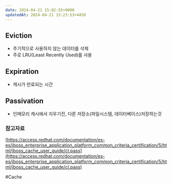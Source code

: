 ```yaml
---
date: 2024-04-21 15:02:55+0000
updatedAt: 2024-04-21 15:23:53+4450
---
```

## Eviction

- 주기적으로 사용하지 않는 데이터를 삭제
- 주로 LRU(Least Recently Used)를 사용

## Expiration

- 캐시가 만료되는 시간

## Passivation

- 인메모리 캐시에서 지우기전, 다른 저장소(파일시스템, 데이터베이스)저장하는것

### 참고자료
[https://access.redhat.com/documentation/es-es/jboss_enterprise_application_platform_common_criteria_certification/5/html/jboss_cache_user_guide/cl.pass](https://access.redhat.com/documentation/es-es/jboss_enterprise_application_platform_common_criteria_certification/5/html/jboss_cache_user_guide/cl.pass)

#Cache 
